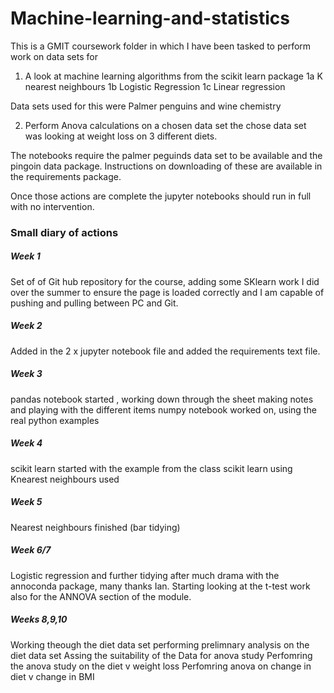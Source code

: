 # Machine-learning-and-statistics
This is a GMIT coursework folder in which I have been tasked to perform work on data sets for 

1. A look at machine learning algorithms from the scikit learn package
1a K nearest neighbours
1b Logistic Regression
1c Linear regression

Data sets used for this were Palmer penguins and wine chemistry

2. Perform Anova calculations on a chosen data set
the chose data set was looking at weight loss on 3 different diets.

The notebooks require the palmer peguinds data set to be available and the pingoin data package. Instructions on downloading of these are available in the requirements package.

Once those actions are complete the jupyter notebooks should run in full with no intervention.

### Small diary of actions

##### Week 1 
Set of of Git hub repository for the course, adding some SKlearn work I did over the summer to ensure the page is loaded correctly and I am capable of pushing and pulling between PC and Git.
##### Week 2 
Added in the 2 x jupyter notebook file and added the requirements text file.
##### Week 3
pandas notebook started , working down through the sheet making notes and playing with the different items
numpy notebook worked on, using the real python examples
##### Week 4
scikit learn started with the example from the class
scikit learn using Knearest neighbours used
##### Week 5
Nearest neighbours finished (bar tidying)
##### Week 6/7
Logistic regression and further tidying after much drama with the annoconda package, many thanks Ian.
Starting looking at the t-test work also for the ANNOVA section of the module.
##### Weeks 8,9,10
Working theough the diet data set performing prelimnary analysis on the diet data set
Assing the suitability of the Data for anova study
Perfomring the anova study on the diet v weight loss
Perfomring anova on change in diet v change in BMI